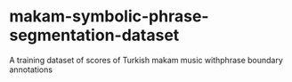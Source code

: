 # makam-symbolic-phrase-segmentation-dataset
A training dataset of scores of Turkish makam music withphrase boundary annotations
